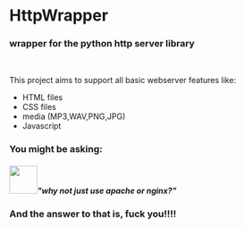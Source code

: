 <h1>HttpWrapper</h1>
<h3>wrapper for the python http server library</h3>
<br>
<p>This project aims to support all basic webserver features like:</p>
<ul>
  <li>HTML files</li>
  <li>CSS files</li>
  <li>media (MP3,WAV,PNG,JPG)</li>
  <li>Javascript</li>
</ul>
<h3>You might be asking:</h3>
<h5><img src="https://png.pngtree.com/png-clipart/20210309/original/pngtree-geek-emoji-in-3d-png-image_5877669.png" height="50">"why not just use apache or nginx?"</h5>
<h3>And the answer to that is, fuck you!!!!</h3>
